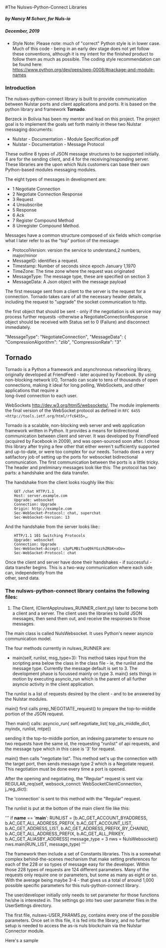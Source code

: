 #The Nulsws-Python-Connect Libraries
##### by Nancy M Schorr, for Nuls-io
##### December, 2019
 
* Style Note: 
Please note: much of "correct" Python style is in lower case. Much of this code - being
 in an early dev stage does not yet follow these conventions, although it is my intent 
 for the finished product to follow them as much as possible. The coding style
 recommendation can be found here:  
 https://www.python.org/dev/peps/pep-0008/#package-and-module-names

### Introduction
The nulsws-python-connect library is built to provide communication between Nulstar ports and 
client applications and ports. It is based on the python library and framework 
__Tornado__.

Berzeck in Bolivia has been my mentor and lead on this project. The project goal is to 
implement the goals set forth mainly in these two Nulstar messaging documents: 

- Nulstar - Documentation - Module Specification.pdf
- Nulstar - Documentation - Message Protocol


These outline 8 types of JSON message structures to be supported initially. 4 are for 
the sending client, and 4 for the receiving/responding server. These libraries are the
 upon which Nuls customers can base their own Python-based modules messaging modules.

The eight types of messages in development are:
- 1  Negotiate Connection
- 2  Negotiate Connection Response
- 3  Request
- 4  Unsubscribe
- 5  Response
- 6  Ack
- 7  Register Compound Method
- 8  Unregister Compound Method.

 Messages have a common structure composed of six fields which comprise what I later 
 refer to as the "top" portion of the message:
-  ProtocolVersion: version the service to understand,2 numbers, major/minor
-  MessageID: identifies a request.
-  Timestamp:  Number  of  seconds  since  epoch January 1,1970
-  TimeZone: The time zone where the request was originated
-  MessageType: The message type, these are specified on section 3
-  MessageData: A Json object with the message payload

The first message sent from a client to the server is the request for a connection. 
Tornado takes care of all the necessary header details, including the request to 
"upgrade" the socket communication to http. 

 the first object that should be sent - only if the negotiation is ok service may process
 further requests -otherwise a NegotiateConnectionResponse object should be received with
 Status set to 0 (Failure) and disconnect immediately.

 "MessageType": "NegotiateConnection",
 "MessageData": {
     "CompressionAlgorithm": "zlib",
     "CompressionRate": "3"



## Tornado
 
Tornado is a Python a framework and asynchronous networking library, originally developed at FriendFeed - 
later acquired by Facebook. By using non-blocking network I/O, Tornado can scale to tens of 
thousands of open connections, making it ideal for long polling, WebSockets, and other applications that require a  
long-lived connection to each user.

WebSockets http://dev.w3.org/html5/websockets/,  The module implements the final version of the WebSocket protocol as
defined in `RFC 6455 <http://tools.ietf.org/html/rfc6455>`_. 

 Tornado 
is a scalable, non-blocking web server and web application framework written in Python.
 It provides a means for bidirectional communication between client and server.  It was
  developed by FriendFeed (acquired by Facebook in 2009), and was open-sourced soon 
  after. I chose this library after trying a few other that either weren't sufficiently
   supported and up-to-date, or were too complex for our needs.  Tornado does a 
   very satifactory job of setting up the ports for websocket bidirectional communication.
   The first communication between the ports is a little tricky. 
    The  header and preliminary messages look like this: The protocol has two parts:  a 
    handshake and the data transfer.

   The handshake from the client looks roughly like this:

        GET /chat HTTP/1.1
        Host: server.example.com
        Upgrade: websocket
        Connection: Upgrade
        Origin: http://example.com
        Sec-WebSocket-Protocol: chat, superchat
        Sec-WebSocket-Version: 13

   And the handshake from the server looks like::

        HTTP/1.1 101 Switching Protocols
        Upgrade: websocket
        Connection: Upgrade
        Sec-WebSocket-Accept: s3pPLMBiTxaQ9kYGzzhZRbK+xOo=
        Sec-WebSocket-Protocol: chat
        
Once the client and server have done their handshakes - if successful -  data transfer 
 begins. This is a two-way communication where each side can, independently from the  
 other, send data.

### The nulsws-python-connect library contains the following files:

1) The Client, (ClientApp\nulsws_RUNNER_client.py) later to become both a client and a server.  The client 
uses the libraries to build JSON messages, then send them out, and receive the responses to those messages.

The main class is called NulsWebsocket. It uses Python's newer asyncio communication model. 

The four methods currently in nulsws_RUNNER are:

-  main(self, runlist, msg_type=3):  This method takes input from the scripting area below the class in the
 class file - ie, the runlist and the message type. Currently the message default is set to 3. The 
 development phase is focussed mainly on type 3. main() sets things in motion by executing  asyncio_run 
 which is the parent of all further asyncio activity in the client application.
 
 The runlist is a list of requests desired by the client - and to be answered by the Nulstar modules.
 
 main() first calls prep_NEGOTIATE_request() to prepare the top-to-middle portion of the JSON request.
 
Then main() calls:
  asyncio_run(  self.negotiate_list(   top_pls_middle_dict, myindx, runlist, mtpe))   
  
 sending it the top-to-middle portion, an indexing parameter to ensure no two requests have the same id, 
 the requesting "runlist" of api requests, and the message type which in this case is '3' for request.
  
 main() then calls "negotiate list". This method set's up the connection with the target port, then sends 
 message type 2 which is a Negotiate request. This negotiation must be done every time a port is opened.
 
 After the opening and negotiating, the "Regular" request is sent via:
  REGULAR_req(self, websock_connct: WebSocketClientConnection, j_reg_dict):
 
 The 'connection' is sent to this method with the "Regular" request.
 
The runlist is put at the bottom of the main client file like this:

'''
if __name__ == '__main__':
    RUNLIST = [b.AC_GET_ACCOUNT_BYADDRESS, b.AC_GET_ALL_ADDRESS_PREFIX, b.AC_GET_ACCOUNT_LIST,
                b.AC_GET_ADDRESS_LIST, b.AC_GET_ADDRESS_PREFIX_BY_CHAINID, b.AC_GET_ALL_ADDRESS_PREFIX,
                b.AC_GET_ALL_PRIKEY, b.AC_GET_ALIASBY_ADDRESS]
    message_type = 3 
    nws = NulsWebsocket()    
    nws.main(RUN_LIST, message_type)
'''

The framework then include a set of Constants libraries. This is a somewhat complex 
behind-the-scenes mechanism that make setting preferences for each of the 228 or so 
types of message easy for the developer.  Within those 228 types of requests are 124 
different parameters. Many of the requests only require one or parameters, but some as 
many as eight or so. With the average being maybe 3-4 - that gives us a total of around
1,000 possible specific parameters for this nuls-python-connect library.

The user/developer initially only needs to set parameter for those functions he/she is 
interested in. The settings go into two user parameter files in the UserSettings 
directory. 

The first file, nulsws-USER_PARAMS.py, contains every one of the possible parameters. 
Once set in this file, it is fed into the library, and no further setup is needed to 
access the as-is nuls blockchain via the Nulstar Connector module. 

Here's a sample 
